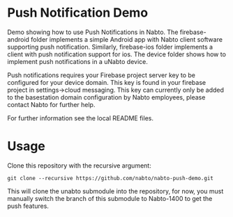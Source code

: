 # Push Notification Demo
Demo showing how to use Push Notifications in Nabto.
The firebase-android folder implements a simple Android app with Nabto client software supporting push notification. Similarly, firebase-ios folder implements a client with push notification support for ios.
The device folder shows how to implement push notifications in a uNabto device.

Push notifications requires your Firebase project server key to be configured for your device domain. This key is found in your firebase project in settings->cloud messaging. This key can currently only be added to the basestation domain configuration by Nabto employees, please contact Nabto for further help.

For further information see the local README files.

# Usage
Clone this repository with the recursive argument:
```
git clone --recursive https://github.com/nabto/nabto-push-demo.git
```
This will clone the unabto submodule into the repository, for now, you must manually switch the branch of this submodule to Nabto-1400 to get the push features.